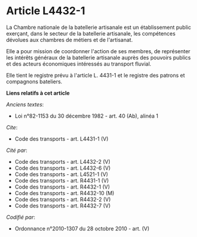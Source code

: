 # Article L4432-1

La Chambre nationale de la batellerie artisanale est un établissement public exerçant, dans le secteur de la batellerie
artisanale, les compétences dévolues aux chambres de métiers et de l'artisanat. 

Elle a pour mission de coordonner l'action de ses membres, de représenter les intérêts généraux de la batellerie artisanale
auprès des pouvoirs publics et des acteurs économiques intéressés au transport fluvial. 

Elle tient le registre prévu à l'article L. 4431-1 et le registre des patrons et compagnons bateliers.

**Liens relatifs à cet article**

_Anciens textes_:

  - Loi n°82-1153 du 30 décembre 1982 - art. 40 (Ab), alinéa 1

_Cite_:

  - Code des transports - art. L4431-1 (V)

_Cité par_:

  - Code des transports - art. L4432-2 (V)
  - Code des transports - art. L4432-6 (V)
  - Code des transports - art. L4521-1 (V)
  - Code des transports - art. R4431-1 (V)
  - Code des transports - art. R4432-1 (V)
  - Code des transports - art. R4432-10 (M)
  - Code des transports - art. R4432-2 (V)
  - Code des transports - art. R4432-7 (V)

_Codifié par_:

  - Ordonnance n°2010-1307 du 28 octobre 2010 - art. (V)

